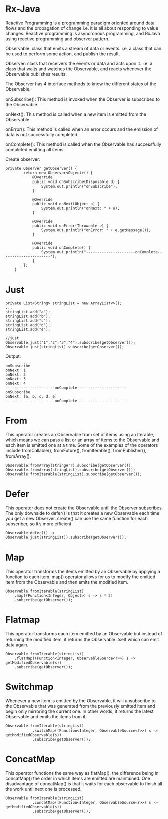 # Rx-Java

Reactive Programming is a programming paradigm oriented around data flows and the propagation of change i.e. it is all about responding to value changes.
Reactive programming is asyncronous programming, and RxJava using reactive programming and observer pattern.

Observable: class that emits a stream of data or events. i.e. a class that can be used to perform some action, and publish the result.

Observer: class that receivers the events or data and acts upon it. i.e. a class that waits and watches the Observable, and reacts whenever the Observable publishes results.

The Observer has 4 interface methods to know the different states of the Observable.

onSubscribe(): This method is invoked when the Observer is subscribed to the Observable.

onNext(): This method is called when a new item is emitted from the Observable.

onError(): This method is called when an error occurs and the emission of data is not successfully completed.

onComplete(): This method is called when the Observable has successfully completed emitting all items.

Create observer:
```
private Observer getObserver() {
        return new Observer<Object>() {
            @Override
            public void onSubscribe(Disposable d) {
                System.out.println("onSubscribe");
            }

            @Override
            public void onNext(Object o) {
                System.out.println("onNext: " + o);
            }

            @Override
            public void onError(Throwable e) {
                System.out.println("onError: " + e.getMessage());
            }

            @Override
            public void onComplete() {
                System.out.println("----------------------onComplete----------------------");
            }
        };
    }
```
# Just

```
private List<String> stringList = new ArrayList<>();
...
stringList.add("a");
stringList.add("b");
stringList.add("c");
stringList.add("d");
stringList.add("e");
```

```
//just
Observable.just("1","2","3","4").subscribe(getObserver());
Observable.just(stringList).subscribe(getObserver());
```

Output:
```
onSubscribe
onNext: 1
onNext: 2
onNext: 3
onNext: 4
----------------------onComplete----------------------
onSubscribe
onNext: [a, b, c, d, e]
----------------------onComplete----------------------
```
# From
This operator creates an Observable from set of items using an Iterable, which means we can pass a list or an array of items to the Observable and each item is emitted one at a time. Some of the examples of the operators include fromCallable(), fromFuture(), fromIterable(), fromPublisher(), fromArray().
```
Observable.fromArray(stringArr).subscribe(getObserver());
Observable.fromArray(stringList).subscribe(getObserver());
Observable.fromIterable(stringList).subscribe(getObserver());
```

# Defer
This operator does not create the Observable until the Observer subscribes. The only downside to defer() is that it creates a new Observable each time you get a new Observer. create() can use the same function for each subscriber, so it’s more efficient.
```
Observable.defer(() -> Observable.just(stringList)).subscribe(getObserver());
```

# Map
This operator transforms the items emitted by an Observable by applying a function to each item. map() operator allows for us to modify the emitted item from the Observable and then emits the modified item.
```
Observable.fromIterable(stringList)
    .map((Function<Integer, Object>) s -> s * 2)
    .subscribe(getObserver());
```

# Flatmap
This operator transforms each item emitted by an Observable but instead of returning the modified item, it returns the Observable itself which can emit data again.
```
Observable.fromIterable(stringList)
    .flatMap((Function<Integer, ObservableSource<?>>) s -> getModifiedObservable(s))
    .subscribe(getObserver());
```

# Switchmap
Whenever a new item is emitted by the Observable, it will unsubscribe to the Observable that was generated from the previously emitted item and begin only mirroring the current one. In other words, it returns the latest Observable and emits the items from it.
```
Observable.fromIterable(stringList)
            .switchMap((Function<Integer, ObservableSource<?>>) s -> getModifiedObservable(s))
            .subscribe(getObserver());
```

# ConcatMap
This operator functions the same way as flatMap(), the difference being in concatMap() the order in which items are emitted are maintained. One disadvantage of concatMap() is that it waits for each observable to finish all the work until next one is processed.
```
Observable.fromIterable(stringList)
            .concatMap((Function<Integer, ObservableSource<?>>) s -> getModifiedObservable(s))
            .subscribe(getObserver());
```
